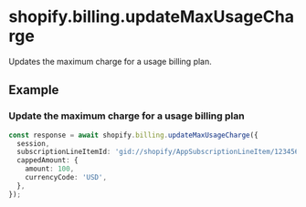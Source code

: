 # shopify.billing.updateMaxUsageCharge

Updates the maximum charge for a usage billing plan.

## Example

### Update the maximum charge for a usage billing plan

```ts
const response = await shopify.billing.updateMaxUsageCharge({
  session,
  subscriptionLineItemId: 'gid://shopify/AppSubscriptionLineItem/1234567890',
  cappedAmount: {
    amount: 100,
    currencyCode: 'USD',
  },
});
```
